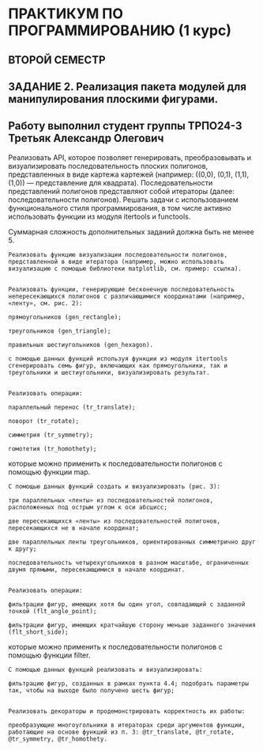 # ПРАКТИКУМ ПО ПРОГРАММИРОВАНИЮ (1 курс)

## ВТОРОЙ СЕМЕСТР

## ЗАДАНИЕ 2. Реализация пакета модулей для манипулирования плоскими фигурами.

## Работу выполнил студент группы ТРПО24-3 Третьяк Александр Олегович



Реализовать API, которое позволяет генерировать, преобразовывать и визуализировать последовательность плоских полигонов, представленных в виде картежа картежей (например: ((0,0), (0,1), (1,1), (1,0)) — представление для квадрата). Последовательности представлений полигонов представляют собой итераторы (далее: последовательности полигонов). Решать задачи с использованием функционального стиля программирования, в том числе активно использовать функции из модуля itertools и functools.

Суммарная сложность дополнительных заданий должна быть не менее 5.

    Реализовать функцию визуализации последовательности полигонов, представленной в виде итератора (например, можно использовать визуализацию с помощью библиотеки matplotlib, см. пример: ссылка).


    Реализовать функции, генерирующие бесконечную последовательность непересекающихся полигонов с различающимися координатами (например, «ленту», см. рис. 2):

    прямоугольников (gen_rectangle);

    треугольников (gen_triangle);

    правильных шестиугольников (gen_hexagon).

    с помощью данных функций используя функции из модуля itertools сгенерировать семь фигур, включающих как прямоугольники, так и треугольники и шестиугольники, визуализировать результат.


    Реализовать операции:

    параллельный перенос (tr_translate);

    поворот (tr_rotate);

    симметрия (tr_symmetry);

    гомотетия (tr_homothety);

которые можно применить к последовательности полигонов с помощью функции map.


    С помощью данных функций создать и визуализировать (рис. 3):

    три параллельных «ленты» из последовательностей полигонов, расположенных под острым углом к оси абсцисс;

    две пересекающихся «ленты» из последовательностей полигонов, пересекающихся не в начале координат;

    две параллельных ленты треугольников, ориентированных симметрично друг к другу;

    последовательность четырехугольников в разном масштабе, ограниченных двумя прямыми, пересекающимися в начале координат.


    Реализовать операции:

    фильтрации фигур, имеющих хотя бы один угол, совпадающий с заданной точкой (flt_angle_point);

    фильтрации фигур, имеющих кратчайшую сторону меньше заданного значения (flt_short_side);

которые можно применить к последовательности полигонов с помощью функции filter.


    С помощью данных функций реализовать и визуализировать:

    фильтрацию фигур, созданных в рамках пункта 4.4; подобрать параметры так, чтобы на выходе было получено шесть фигур;
    

    Реализовать декораторы и продемонстрировать корректность их работы:

    преобразующие многоугольники в итераторах среди аргументов функции, работающие на основе функций из п. 3: @tr_translate, @tr_rotate, @tr_symmetry, @tr_homothety.




